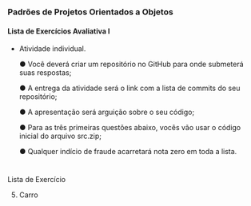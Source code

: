 ### Padrões de Projetos Orientados a Objetos

#### Lista de Exercícios Avaliativa I

- Atividade individual.
    
    ● Você deverá criar um repositório no GitHub para onde submeterá suas
respostas;

    ● A entrega da atividade será o link com a lista de commits do seu repositório;

    ● A apresentação será arguição sobre o seu código;

    ● Para as três primeiras questões abaixo, vocês vão usar o código inicial do
arquivo src.zip;

    ● Qualquer indício de fraude acarretará nota zero em toda a lista.

#

Lista de Exercício


5. Carro

    
